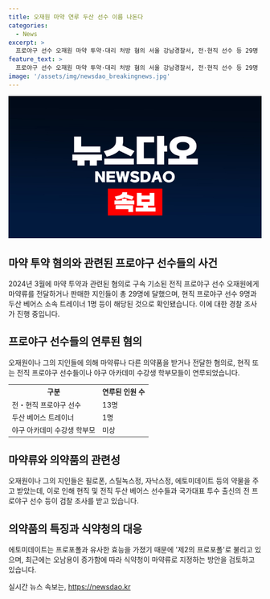 ```yaml
---
title: 오재원 마약 연루 두산 선수 이름 나돈다
categories:
  - News
excerpt: >
  프로야구 선수 오재원 마약 투약·대리 처방 혐의 서울 강남경찰서, 전·현직 선수 등 29명 검찰 송치. 특히 두산 베어스 선수 9명 중 8명 연루. 에토미데이트로 마약류 전달 혐의 등으로 송치된 것으로 전해져, 마약류로 지정될 가능성 논의 중. 오재원은 필로폰 등을 11회 투약한 혐의로 1심 재판 중. 최근 스틸녹스정도 수수 혐의. 지난달 1심 재판에서 모든 혐의 인정.
feature_text: >
  프로야구 선수 오재원 마약 투약·대리 처방 혐의 서울 강남경찰서, 전·현직 선수 등 29명 검찰 송치. 특히 두산 베어스 선수 9명 중 8명 연루. 에토미데이트로 마약류 전달 혐의 등으로 송치된 것으로 전해져, 마약류로 지정될 가능성 논의 중. 오재원은 필로폰 등을 11회 투약한 혐의로 1심 재판 중. 최근 스틸녹스정도 수수 혐의. 지난달 1심 재판에서 모든 혐의 인정.
image: '/assets/img/newsdao_breakingnews.jpg'
---
```


<p><img src="/assets/img/newsdao_breakingnews.jpg" alt="bookingtag 속보" /></p>

<h2 data-ke-size="size26">마약 투약 혐의와 관련된 프로야구 선수들의 사건</h2>

<p data-ke-size="size16">2024년 3월에 마약 투약과 관련된 혐의로 구속 기소된 전직 프로야구 선수 오재원에게 마약류를 전달하거나 판매한 지인들이 총 29명에 달했으며, 현직 프로야구 선수 9명과 두산 베어스 소속 트레이너 1명 등이 해당된 것으로 확인됐습니다. 이에 대한 경찰 조사가 진행 중입니다.</p>

<h2 data-ke-size="size26">프로야구 선수들의 연루된 혐의</h2>

<p data-ke-size="size16">오재원이나 그의 지인들에 의해 마약류나 다른 의약품을 받거나 전달한 혐의로, 현직 또는 전직 프로야구 선수들이나 야구 아카데미 수강생 학부모들이 연루되었습니다.</p>

<table>
  <tr>
    <th>구분</th>
    <th>연루된 인원 수</th>
  </tr>
  <tr>
    <td>전・현직 프로야구 선수</td>
    <td>13명</td>
  </tr>
  <tr>
    <td>두산 베어스 트레이너</td>
    <td>1명</td>
  </tr>
  <tr>
    <td>야구 아카데미 수강생 학부모</td>
    <td>미상</td>
  </tr>
</table>

<h2 data-ke-size="size26">마약류와 의약품의 관련성</h2>

<p data-ke-size="size16">오재원이나 그의 지인들은 필로폰, 스틸녹스정, 자낙스정, 에토미데이트 등의 약물을 주고 받았는데, 이로 인해 현직 및 전직 두산 베어스 선수들과 국가대표 투수 출신의 전 프로야구 선수 등이 검찰 조사를 받고 있습니다.</p>

<h2 data-ke-size="size26">의약품의 특징과 식약청의 대응</h2>

<p data-ke-size="size16">에토미데이트는 프로포폴과 유사한 효능을 가졌기 때문에 '제2의 프로포폴'로 불리고 있으며, 최근에는 오남용이 증가함에 따라 식약청이 마약류로 지정하는 방안을 검토하고 있습니다.</p>
실시간 뉴스 속보는, <a href="https://newsdao.kr" rel="dofollow">https://newsdao.kr</a>



